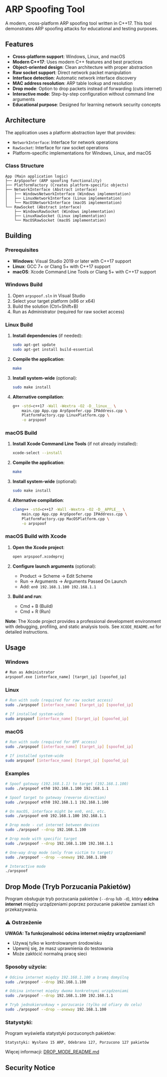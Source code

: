 # ARP Spoofing Tool

A modern, cross-platform ARP spoofing tool written in C++17. This tool demonstrates ARP spoofing attacks for educational and testing purposes.

## Features

- **Cross-platform support**: Windows, Linux, and macOS
- **Modern C++17**: Uses modern C++ features and best practices
- **Object-oriented design**: Clean architecture with proper abstraction
- **Raw socket support**: Direct network packet manipulation
- **Interface detection**: Automatic network interface discovery
- **MAC address resolution**: ARP table lookup and resolution
- **Drop mode**: Option to drop packets instead of forwarding (cuts internet)
- **Interactive mode**: Step-by-step configuration without command line arguments
- **Educational purpose**: Designed for learning network security concepts

## Architecture

The application uses a platform abstraction layer that provides:
- `NetworkInterface`: Interface for network operations
- `RawSocket`: Interface for raw socket operations
- Platform-specific implementations for Windows, Linux, and macOS

### Class Structure

```
App (Main application logic)
├── ArpSpoofer (ARP spoofing functionality)
├── PlatformFactory (Creates platform-specific objects)
├── NetworkInterface (Abstract interface)
│   ├── WindowsNetworkInterface (Windows implementation)
│   ├── LinuxNetworkInterface (Linux implementation)
│   └── MacOSNetworkInterface (macOS implementation)
└── RawSocket (Abstract interface)
    ├── WindowsRawSocket (Windows implementation)
    ├── LinuxRawSocket (Linux implementation)
    └── MacOSRawSocket (macOS implementation)
```

## Building

### Prerequisites

- **Windows**: Visual Studio 2019 or later with C++17 support
- **Linux**: GCC 7+ or Clang 5+ with C++17 support
- **macOS**: Xcode Command Line Tools or Clang 5+ with C++17 support

### Windows Build

1. Open `arpspoof.sln` in Visual Studio
2. Select your target platform (x86 or x64)
3. Build the solution (Ctrl+Shift+B)
4. Run as Administrator (required for raw socket access)

### Linux Build

1. **Install dependencies** (if needed):
   ```bash
   sudo apt-get update
   sudo apt-get install build-essential
   ```

2. **Compile the application**:
   ```bash
   make
   ```

3. **Install system-wide** (optional):
   ```bash
   sudo make install
   ```

4. **Alternative compilation**:
   ```bash
   g++ -std=c++17 -Wall -Wextra -O2 -D__linux__ \
       main.cpp App.cpp ArpSpoofer.cpp IPAddress.cpp \
       PlatformFactory.cpp LinuxPlatform.cpp \
       -o arpspoof
   ```

### macOS Build

1. **Install Xcode Command Line Tools** (if not already installed):
   ```bash
   xcode-select --install
   ```

2. **Compile the application**:
   ```bash
   make
   ```

3. **Install system-wide** (optional):
   ```bash
   sudo make install
   ```

4. **Alternative compilation**:
   ```bash
   clang++ -std=c++17 -Wall -Wextra -O2 -D__APPLE__ \
       main.cpp App.cpp ArpSpoofer.cpp IPAddress.cpp \
       PlatformFactory.cpp MacOSPlatform.cpp \
       -o arpspoof
   ```

### macOS Build with Xcode

1. **Open the Xcode project**:
   ```bash
   open arpspoof.xcodeproj
   ```

2. **Configure launch arguments** (optional):
   - Product → Scheme → Edit Scheme
   - Run → Arguments → Arguments Passed On Launch
   - Add: `en0 192.168.1.100 192.168.1.1`

3. **Build and run**:
   - Cmd + B (Build)
   - Cmd + R (Run)

**Note**: The Xcode project provides a professional development environment with debugging, profiling, and static analysis tools. See `XCODE_README.md` for detailed instructions.

## Usage

### Windows

```cmd
# Run as Administrator
arpspoof.exe [interface_name] [target_ip] [spoofed_ip]
```

### Linux

```bash
# Run with sudo (required for raw socket access)
sudo ./arpspoof [interface_name] [target_ip] [spoofed_ip]

# If installed system-wide
sudo arpspoof [interface_name] [target_ip] [spoofed_ip]
```

### macOS

```bash
# Run with sudo (required for BPF access)
sudo ./arpspoof [interface_name] [target_ip] [spoofed_ip]

# If installed system-wide
sudo arpspoof [interface_name] [target_ip] [spoofed_ip]
```

### Examples

```bash
# Spoof gateway (192.168.1.1) to target (192.168.1.100)
sudo ./arpspoof eth0 192.168.1.100 192.168.1.1

# Spoof target to gateway (reverse direction)
sudo ./arpspoof eth0 192.168.1.1 192.168.1.100

# On macOS, interface might be en0, en1, etc.
sudo ./arpspoof en0 192.168.1.100 192.168.1.1

# Drop mode - cut internet between devices
sudo ./arpspoof --drop 192.168.1.100

# Drop mode with specific target
sudo ./arpspoof --drop 192.168.1.100 192.168.1.1

# One-way drop mode (only from victim to target)
sudo ./arpspoof --drop --oneway 192.168.1.100

# Interactive mode
./arpspoof
```

## Drop Mode (Tryb Porzucania Pakietów)

Program obsługuje tryb porzucania pakietów (`--drop` lub `-d`), który **odcina internet** między urządzeniami poprzez porzucanie pakietów zamiast ich przekazywania.

### ⚠️ **Ostrzeżenie**
**UWAGA: Ta funkcjonalność odcina internet między urządzeniami!**
- Używaj tylko w kontrolowanym środowisku
- Upewnij się, że masz uprawnienia do testowania
- Może zakłócić normalną pracę sieci

### **Sposoby użycia:**
```bash
# Odcina internet między 192.168.1.100 a bramą domyślną
sudo ./arpspoof --drop 192.168.1.100

# Odcina internet między dwoma konkretnymi urządzeniami
sudo ./arpspoof --drop 192.168.1.100 192.168.1.1

# Tryb jednokierunkowy + porzucanie (tylko od ofiary do celu)
sudo ./arpspoof --drop --oneway 192.168.1.100
```

### **Statystyki:**
Program wyświetla statystyki porzuconych pakietów:
```
Statystyki: Wysłano 15 ARP, Odebrano 127, Porzucono 127 pakietów
```

Więcej informacji: [DROP_MODE_README.md](DROP_MODE_README.md)

## Security Notice